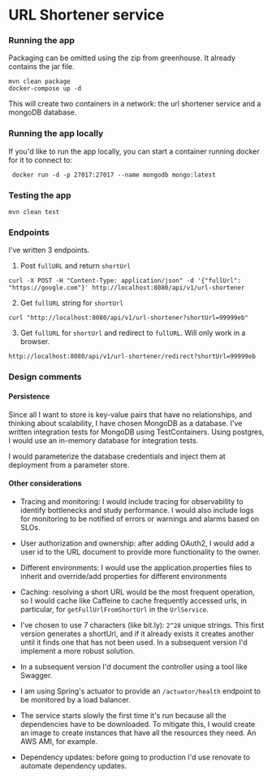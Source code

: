 # URL Shortener service

### Running the app

Packaging can be omitted using the zip from greenhouse. It already contains the jar file.

   ``` 
   mvn clean package
   docker-compose up -d
   ```

This will create two containers in a network: the url shortener service and a mongoDB database.

### Running the app locally

If you'd like to run the app locally, you can start a container running docker for it to connect to:

   ``` 
    docker run -d -p 27017:27017 --name mongodb mongo:latest
   ```

### Testing the app

   ``` 
   mvn clean test
   ```

### Endpoints

I've written 3 endpoints.

1. Post `fullURL` and return `shortUrl`

```
curl -X POST -H "Content-Type: application/json" -d '{"fullUrl": "https://google.com"}' http://localhost:8080/api/v1/url-shortener
```

2. Get `fullURL` string for `shortUrl`

```
curl "http://localhost:8080/api/v1/url-shortener?shortUrl=99999eb"
```

3. Get `fullURL` for `shortUrl` and redirect to `fullURL`. Will only work in a browser.

```
http://localhost:8080/api/v1/url-shortener/redirect?shortUrl=99999eb
```

### Design comments

#### Persistence

Since all I want to store is key-value pairs that have no relationships, and thinking about scalability, I have chosen
MongoDB as a database. I've written integration tests for MongoDB using TestContainers. Using postgres, I would use an
in-memory database for integration tests.

I would parameterize the database credentials and inject them at deployment from a parameter store.

#### Other considerations

- Tracing and monitoring:
  I would include tracing for observability to identify bottlenecks and study performance.
  I would also include logs for monitoring to be notified of errors or warnings and alarms based on SLOs.

- User authorization and ownership: after adding OAuth2, I would add a user id to the URL document to provide more
  functionality to the owner.

- Different environments: I would use the application.properties files to inherit and override/add properties for
  different environments

- Caching: resolving a short URL would be the most frequent operation, so I would cache like Caffeine to cache
  frequently accessed urls, in particular, for `getFullUrlFromShortUrl` in the `UrlService`.

- I've chosen to use 7 characters (like bit.ly): `2^28` unique strings. This first version generates a shortUrl, and if
  it already exists it creates another until it finds one that has not been used. In a subsequent version I'd implement
  a more robust solution.

- In a subsequent version I'd document the controller using a tool like Swagger.

- I am using Spring's actuator to provide an `/actuator/health` endpoint to be monitored by a load balancer.

- The service starts slowly the first time it's run because all the dependencies have to be downloaded. To mitigate
  this,
  I would create an image to create instances that have all the resources they need. An AWS AMI, for example.
- Dependency updates: before going to production I'd use renovate to automate dependency updates.